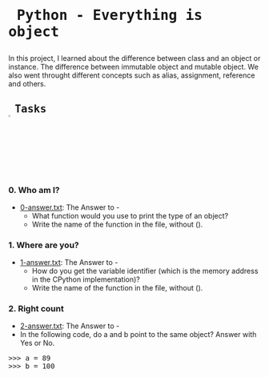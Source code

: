 # <pre> Python - Everything is object </pre>
In this project, I learned about the difference between class and an object or instance. The difference between immutable object and mutable object. We also went throught different concepts such as alias, assignment, reference and others.
## <pre> Tasks   <img src="https://user-images.githubusercontent.com/107026397/209425131-1d190ca6-b53b-49a9-b00a-6d697c9e4473.svg" height=3% width=3%></pre>
### 0. Who am I?
* [0-answer.txt](https://github.com/Bezawork-pr/alx-higher_level_programming/blob/master/0x09-python-everything_is_object/0-answer.txt): The Answer to -
  * What function would you use to print the type of an object?
  * Write the name of the function in the file, without ().
### 1. Where are you?
* [1-answer.txt](https://github.com/Bezawork-pr/alx-higher_level_programming/blob/master/0x09-python-everything_is_object/1-answer.txt): The Answer to -
  * How do you get the variable identifier (which is the memory address in the CPython implementation)?
  * Write the name of the function in the file, without ().
### 2. Right count
* [2-answer.txt](https://github.com/Bezawork-pr/alx-higher_level_programming/blob/master/0x09-python-everything_is_object/2-answer.txt): The Answer to -
 * In the following code, do a and b point to the same object? Answer with Yes or No.
<pre>
>>> a = 89
>>> b = 100
</pre>
###

